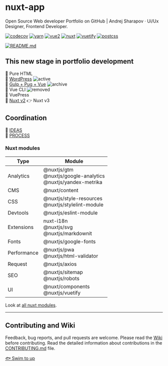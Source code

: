 # nuxt-app

Open Source Web developer Portfolio on GitHub | Andrej Sharapov · Ui/Ux Designer, Frontend Developer.

[![codecov](https://codecov.io/gh/andrejsharapov/nuxt-app/branch/master/graph/badge.svg)](https://codecov.io/gh/andrejsharapov/nuxt-app)
[![yarn][yarn-image]][yarn]
[![vue2][vue-image]][vue]
[![nuxt][nuxt-image]][nuxt]
[![vuetify][vuetify-image]][vuetify]
[![postcss][postcss-image]][postcss]

[![README.md][preview]](/README.md)

## This new stage in portfolio development

:feet: Pure HTML  
:feet: [WordPress][wp] ![active]  
:feet: [Gulp + Pug + Vue][gulp] ![archive]  
:feet: Vue CLI ![removed]  
:feet: VuePress  
:feet: [Nuxt v2][nuxt2] :point_right: Nuxt v3  

## Coordination

:orange_book: [IDEAS][ideas]  
:blue_book: [PROCESS][projects]

### Nuxt modules

| Type        | Module                                                                |
| ----------- | --------------------------------------------------------------------- |
| Analytics   | @nuxtjs/gtm<br />@nuxtjs/google-analytics<br />@nuxtjs/yandex-metrika |
| CMS         | @nuxt/content                                                         |
| CSS         | @nuxtjs/style-resources<br />@nuxtjs/stylelint-module                 |
| Devtools    | @nuxtjs/eslint-module                                                 |
| Extensions  | nuxt-i18n<br />@nuxtjs/svg<br />@nuxtjs/markdownit                    |
| Fonts       | @nuxtjs/google-fonts                                                  |
| Performance | @nuxtjs/pwa<br />@nuxtjs/html-validator                               |
| Request     | @nuxtjs/axios                                                         |
| SEO         | @nuxtjs/sitemap<br />@nuxtjs/robots                                   |
| UI          | @nuxt/components<br />@nuxtjs/vuetify                                 |

Look at [all nuxt modules][modules].

---

## Contributing and Wiki

Feedback, bug reports, and pull requests are welcome. Please read the [Wiki][wiki] before contributing. Read the detailed information about contributions in the [CONTRIBUTING.md][contributing] file.

[:fish: Swim to up](#nuxt-app)

<!--  -->

[preview]: https://sharapov.dev/README.png

<!--  -->

[wp]: https://madeas.ru
[gulp]: https://github.com/andrejsharapov/gulp-vue-app
[nuxt2]: https://github.com/andrejsharapov/nuxt-app

<!--  -->

[active]: https://img.shields.io/badge/active-yellow.svg
[archive]: https://img.shields.io/badge/archive-4a4848.svg
[removed]: https://img.shields.io/badge/removed-de4c36.svg

<!--  -->

[ideas]: ../../discussions/31
[projects]: https://github.com/users/andrejsharapov/projects/6

<!--  -->

[yarn]: https://yarnpkg.com/
[yarn-image]: https://img.shields.io/badge/yarn-1.22.x-2c8ebb.svg

<!--  -->

[vue]: https://vuejs.org
[vue-image]: https://img.shields.io/badge/vue-2.6.x-41b883.svg

<!--  -->

[nuxt]: https://nuxtjs.org/
[nuxt-image]: https://img.shields.io/badge/nuxt-2.15.x-108775.svg

<!--  -->

[vuetify]: https://vuetifyjs.com/en/
[vuetify-image]: https://img.shields.io/badge/vuetify-2.4.x-1697f6.svg

<!--  -->

[postcss]: https://postcss.org/
[postcss-image]: https://img.shields.io/badge/postcss-7.0.x-dd3a0a.svg

<!--  -->

[modules]: https://modules.nuxtjs.org/

<!--  -->

[wiki]: ../../wiki

<!--  -->

[contributing]: https://github.com/andrejsharapov/nuxt-app/blob/master/CONTRIBUTING.md
